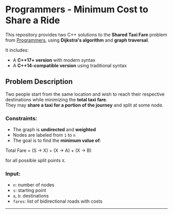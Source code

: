 # Programmers - Minimum Cost to Share a Ride

This repository provides two C++ solutions to the **Shared Taxi Fare** problem from [Programmers](https://school.programmers.co.kr/learn/courses/30/lessons/72413), using **Dijkstra's algorithm** and **graph traversal**.

It includes:
- A **C++17+ version** with modern syntax
- A **C++14-compatible version** using traditional syntax

## Problem Description

Two people start from the same location and wish to reach their respective destinations while minimizing the **total taxi fare**.  
They may **share a taxi for a portion of the journey** and split at some node.

### Constraints:
- The graph is **undirected** and **weighted**
- Nodes are labeled from `1` to `n`
- The goal is to find the **minimum value of**:

Total Fare = (S → X) + (X → A) + (X → B)

for all possible split points `X`.

### Input:
- `n`: number of nodes
- `s`: starting point
- `a`, `b`: destinations
- `fares`: list of bidirectional roads with costs

---
